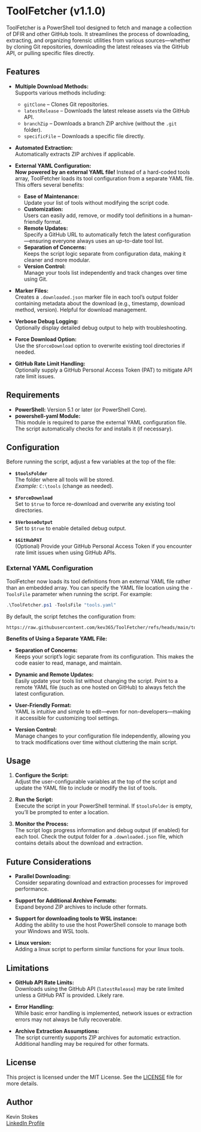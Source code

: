 # ToolFetcher (v1.1.0)

ToolFetcher is a PowerShell tool designed to fetch and manage a collection of DFIR and other GitHub tools. It streamlines the process of downloading, extracting, and organizing forensic utilities from various sources—whether by cloning Git repositories, downloading the latest releases via the GitHub API, or pulling specific files directly.

## Features

- **Multiple Download Methods:**  
  Supports various methods including:
  - `gitClone` – Clones Git repositories.
  - `latestRelease` – Downloads the latest release assets via the GitHub API.
  - `branchZip` – Downloads a branch ZIP archive (without the `.git` folder).
  - `specificFile` – Downloads a specific file directly.

- **Automated Extraction:**  
  Automatically extracts ZIP archives if applicable.

- **External YAML Configuration:**  
  **Now powered by an external YAML file!** Instead of a hard-coded tools array, ToolFetcher loads its tool configuration from a separate YAML file. This offers several benefits:
  - **Ease of Maintenance:**  
    Update your list of tools without modifying the script code.
  - **Customization:**  
    Users can easily add, remove, or modify tool definitions in a human-friendly format.
  - **Remote Updates:**  
    Specify a GitHub URL to automatically fetch the latest configuration—ensuring everyone always uses an up-to-date tool list.
  - **Separation of Concerns:**  
    Keeps the script logic separate from configuration data, making it cleaner and more modular.
  - **Version Control:**  
    Manage your tools list independently and track changes over time using Git.

- **Marker Files:**  
  Creates a `.downloaded.json` marker file in each tool’s output folder containing metadata about the download (e.g., timestamp, download method, version). Helpful for download management.

- **Verbose Debug Logging:**  
  Optionally display detailed debug output to help with troubleshooting.

- **Force Download Option:**  
  Use the `$ForceDownload` option to overwrite existing tool directories if needed.

- **GitHub Rate Limit Handling:**  
  Optionally supply a GitHub Personal Access Token (PAT) to mitigate API rate limit issues.

## Requirements

- **PowerShell:** Version 5.1 or later (or PowerShell Core).
- **powershell-yaml Module:**  
  This module is required to parse the external YAML configuration file. The script automatically checks for and installs it (if necessary).

## Configuration

Before running the script, adjust a few variables at the top of the file:

- **`$toolsFolder`**  
  The folder where all tools will be stored.  
  *Example:* `C:\tools` (change as needed).

- **`$ForceDownload`**  
  Set to `$true` to force re-download and overwrite any existing tool directories.

- **`$VerboseOutput`**  
  Set to `$true` to enable detailed debug output.

- **`$GitHubPAT`**  
  (Optional) Provide your GitHub Personal Access Token if you encounter rate limit issues when using GitHub APIs.

### External YAML Configuration

ToolFetcher now loads its tool definitions from an external YAML file rather than an embedded array. You can specify the YAML file location using the `-ToolsFile` parameter when running the script. For example:

```powershell
.\ToolFetcher.ps1 -ToolsFile "tools.yaml"
```

By default, the script fetches the configuration from:

```
https://raw.githubusercontent.com/kev365/ToolFetcher/refs/heads/main/tools.yaml
```

**Benefits of Using a Separate YAML File:**

- **Separation of Concerns:**  
  Keeps your script’s logic separate from its configuration. This makes the code easier to read, manage, and maintain.

- **Dynamic and Remote Updates:**  
  Easily update your tools list without changing the script. Point to a remote YAML file (such as one hosted on GitHub) to always fetch the latest configuration.

- **User-Friendly Format:**  
  YAML is intuitive and simple to edit—even for non-developers—making it accessible for customizing tool settings.

- **Version Control:**  
  Manage changes to your configuration file independently, allowing you to track modifications over time without cluttering the main script.

## Usage

1. **Configure the Script:**  
   Adjust the user-configurable variables at the top of the script and update the YAML file to include or modify the list of tools.

2. **Run the Script:**  
   Execute the script in your PowerShell terminal. If `$toolsFolder` is empty, you’ll be prompted to enter a location.

3. **Monitor the Process:**  
   The script logs progress information and debug output (if enabled) for each tool. Check the output folder for a `.downloaded.json` file, which contains details about the download and extraction.

## Future Considerations

- **Parallel Downloading:**  
  Consider separating download and extraction processes for improved performance.
  
- **Support for Additional Archive Formats:**  
  Expand beyond ZIP archives to include other formats.

- **Support for downloading tools to WSL instance:**  
  Adding the ability to use the host PowerShell console to manage both your Windows and WSL tools.

- **Linux version:**  
  Adding a linux script to perform similar functions for your linux tools.

## Limitations

- **GitHub API Rate Limits:**  
  Downloads using the GitHub API (`latestRelease`) may be rate limited unless a GitHub PAT is provided. Likely rare.

- **Error Handling:**  
  While basic error handling is implemented, network issues or extraction errors may not always be fully recoverable.

- **Archive Extraction Assumptions:**  
  The script currently supports ZIP archives for automatic extraction. Additional handling may be required for other formats.

## License

This project is licensed under the MIT License. See the [LICENSE](LICENSE) file for more details.

## Author

Kevin Stokes  
[LinkedIn Profile](https://www.linkedin.com/in/dfir-kev/)
